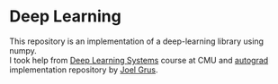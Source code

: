 # Deep Learning
This repository is an implementation of a deep-learning library using numpy.\
I took help from [Deep Learning Systems](https://dlsyscourse.org/) course at CMU and [autograd](https://github.com/joelgrus/autograd) implementation repository by [Joel Grus](https://github.com/joelgrus).
